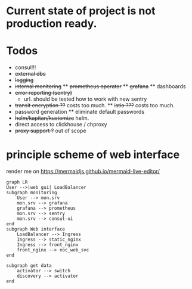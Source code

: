 # Current state of project is not production ready.


# Todos

* consul!!!
* ~~external dbs~~
* ~~logging~~
* ~~internal monitoring~~
** ~~prometheus operator~~
** ~~grafana~~
** dashboards
* ~~error reporting (sentry)~~
    * url. should be tested how to work with new sentry
* ~~transit encryption ??~~  costs too much. 
** ~~istio ???~~  costs too much.
* password generation 
** eliminate default passwords
* ~~helm/kapitan/kustomize~~ helm.
* direct access to clickhouse / chproxy
* ~~proxy support ?~~ out of scope 

# principle scheme of web interface

render me on https://mermaidjs.github.io/mermaid-live-editor/
```
graph LR
User -->|web gui| LoadBalancer
subgraph monitoring
    User --> mon.srv
    mon.srv --> grafana
    grafana --> prometheus
    mon.srv --> sentry 
    mon.srv --> consul-ui
end
subgraph Web interface
    LoadBalancer --> Ingress
    Ingress --> static_nginx
    Ingress --> front_nginx
    front_nginx --> noc_web_svc
end

subgraph get data
    activator --> switch
    discovery --> activator
end

```
